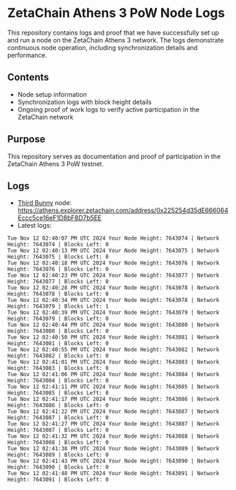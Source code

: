 # ZetaChain Athens 3 PoW Node Logs
This repository contains logs and proof that we have successfully set up and run a node on the ZetaChain Athens 3 network. The logs demonstrate continuous node operation, including synchronization details and performance.

## Contents
- Node setup information
- Synchronization logs with block height details
- Ongoing proof of work logs to verify active participation in the ZetaChain network

## Purpose
This repository serves as documentation and proof of participation in the ZetaChain Athens 3 PoW testnet.

## Logs

- [Third Bunny](https://thirdbunny.xyz/) node: https://athens.explorer.zetachain.com/address/0x225254d35dE666064Eccc5ce16eF1D8bF8D7b5EE
- Latest logs:
```
Tue Nov 12 02:40:07 PM UTC 2024 Your Node Height: 7643074 | Network Height: 7643074 | Blocks Left: 0
Tue Nov 12 02:40:13 PM UTC 2024 Your Node Height: 7643075 | Network Height: 7643075 | Blocks Left: 0
Tue Nov 12 02:40:18 PM UTC 2024 Your Node Height: 7643076 | Network Height: 7643076 | Blocks Left: 0
Tue Nov 12 02:40:23 PM UTC 2024 Your Node Height: 7643077 | Network Height: 7643077 | Blocks Left: 0
Tue Nov 12 02:40:28 PM UTC 2024 Your Node Height: 7643078 | Network Height: 7643078 | Blocks Left: 0
Tue Nov 12 02:40:34 PM UTC 2024 Your Node Height: 7643078 | Network Height: 7643079 | Blocks Left: 1
Tue Nov 12 02:40:39 PM UTC 2024 Your Node Height: 7643079 | Network Height: 7643079 | Blocks Left: 0
Tue Nov 12 02:40:44 PM UTC 2024 Your Node Height: 7643080 | Network Height: 7643080 | Blocks Left: 0
Tue Nov 12 02:40:50 PM UTC 2024 Your Node Height: 7643081 | Network Height: 7643081 | Blocks Left: 0
Tue Nov 12 02:40:55 PM UTC 2024 Your Node Height: 7643082 | Network Height: 7643082 | Blocks Left: 0
Tue Nov 12 02:41:01 PM UTC 2024 Your Node Height: 7643083 | Network Height: 7643083 | Blocks Left: 0
Tue Nov 12 02:41:06 PM UTC 2024 Your Node Height: 7643084 | Network Height: 7643084 | Blocks Left: 0
Tue Nov 12 02:41:11 PM UTC 2024 Your Node Height: 7643085 | Network Height: 7643085 | Blocks Left: 0
Tue Nov 12 02:41:17 PM UTC 2024 Your Node Height: 7643086 | Network Height: 7643086 | Blocks Left: 0
Tue Nov 12 02:41:22 PM UTC 2024 Your Node Height: 7643087 | Network Height: 7643087 | Blocks Left: 0
Tue Nov 12 02:41:27 PM UTC 2024 Your Node Height: 7643087 | Network Height: 7643087 | Blocks Left: 0
Tue Nov 12 02:41:32 PM UTC 2024 Your Node Height: 7643088 | Network Height: 7643088 | Blocks Left: 0
Tue Nov 12 02:41:38 PM UTC 2024 Your Node Height: 7643089 | Network Height: 7643089 | Blocks Left: 0
Tue Nov 12 02:41:43 PM UTC 2024 Your Node Height: 7643090 | Network Height: 7643090 | Blocks Left: 0
Tue Nov 12 02:41:48 PM UTC 2024 Your Node Height: 7643091 | Network Height: 7643091 | Blocks Left: 0
```

